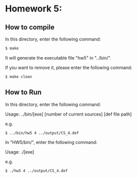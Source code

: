 # Homework 5: 

## How to compile

In this directory, enter the following command:

```sh
$ make
```

It will generate the executable file "hw5" in "../bin/".

If you want to remove it, please enter the following command:

```sh
$ make clean
```

## How to Run

In this directory, enter the following command:

Usage: ../bin/[exe] [number of current sources] [def file path]

e.g.

```sh
$ ../bin/hw5 4 ../output/CS_4.def
```

In "HW5/bin/", enter the following command:

Usage: ./[exe] 

e.g.

```sh
$ ./hw5 4 ../output/CS_4.def
```
